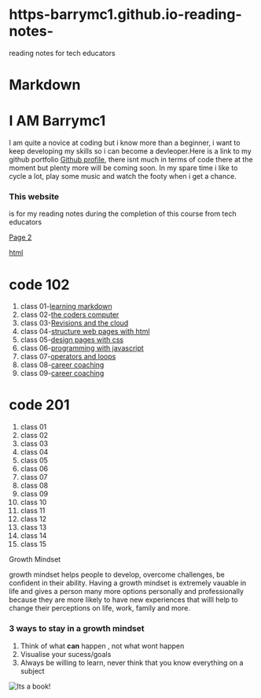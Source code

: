 # https-barrymc1.github.io-reading-notes-
reading notes for tech educators

# Markdown

# I AM Barrymc1
I am quite a novice at coding but i know more than a beginner, i want to keep developing my skills so i can become a devleoper.Here is a link to my github portfolio [Github profile](https://github.com/barrymc1), there isnt much in terms of code there at the moment but plenty more will be coming soon. In my spare time i like to cycle a lot, play some music and watch the footy when i get a chance.

### This website
is for my reading notes during the completion of this course from tech educators

[Page 2](https://github.com/barrymc1/https-barrymc1.github.io/blob/main/page2)

[html](https://github.com/barrymc1/https-barrymc1.github.io/blob/main/html)

# code 102

1. class 01-[learning markdown](https://github.com/barrymc1/https-barrymc1.github.io/blob/main/Learning%20Markdown)
2. class 02-[the coders computer](https://github.com/barrymc1/https-barrymc1.github.io/blob/main/The%20Coders%20Computer)
3. class 03-[Revisions and the cloud](https://github.com/barrymc1/https-barrymc1.github.io/blob/main/Revisions%20and%20the%20cloud)
4. class 04-[structure web pages with html](https://github.com/barrymc1/https-barrymc1.github.io/blob/main/Structure%20Web%20pages%20with%20HTML)
5. class 05-[design pages with css](https://github.com/barrymc1/https-barrymc1.github.io/commit/6e2f843ae865dceb2cb42143903df0cd04f7ba04)
6. class 06-[programming with javascript](https://github.com/barrymc1/https-barrymc1.github.io/blob/main/Programming%20with%20Javascript)
7. class 07-[operators and loops](https://github.com/barrymc1/https-barrymc1.github.io/blob/main/Operators%20and%20Loops)
8. class 08-[career coaching](https://github.com/barrymc1/https-barrymc1.github.io/commit/ca63972f4921ec9987d51dd14ab534318964e9d3)
9. class 09-[career coaching](https://github.com/barrymc1/https-barrymc1.github.io/commit/bcbb3a844fa0caf911da6e6518ed14d88b6da9bf)



# code 201
1. class 01
2. class 02
3. class 03
4. class 04
5. class 05
6. class 06
7. class 07
8. class 08
9. class 09
10. class 10
11. class 11 
12. class 12
13. class 13
14. class 14
15. class 15




Growth Mindset

growth mindset helps people to develop, overcome challenges, be confident in their ability. Having a growth mindset is extremely vauable in life and gives a person many more options personally and professionally because they are more likely to have new experiences that willl help to change their perceptions on life, work, family and more.

### 3 ways to stay in a growth mindset

1. Think of what **can** happen , not what wont happen
2. Visualise your sucess/goals 
3. Always be willing to learn, never think that you know everything on a subject
   
   


![Its a book!](https://images.unsplash.com/photo-1541963463532-d68292c34b19?ixlib=rb-4.0.3&ixid=MnwxMjA3fDB8MHxzZWFyY2h8M3x8Ym9va3xlbnwwfHwwfHw%3D&w=1000&q=80")
